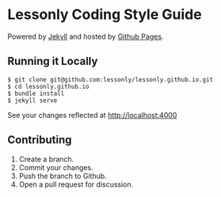 # Lessonly Coding Style Guide

Powered by [Jekyll](https://github.com/jekyll/jekyll) and hosted by [Github Pages](https://pages.github.com/).

## Running it Locally

    $ git clone git@github.com:lessonly/lessonly.github.io.git
    $ cd lessonly.github.io
    $ bundle install
    $ jekyll serve

See your changes reflected at <http://localhost:4000>

## Contributing

1. Create a branch.
2. Commit your changes.
3. Push the branch to Github.
3. Open a pull request for discussion.
